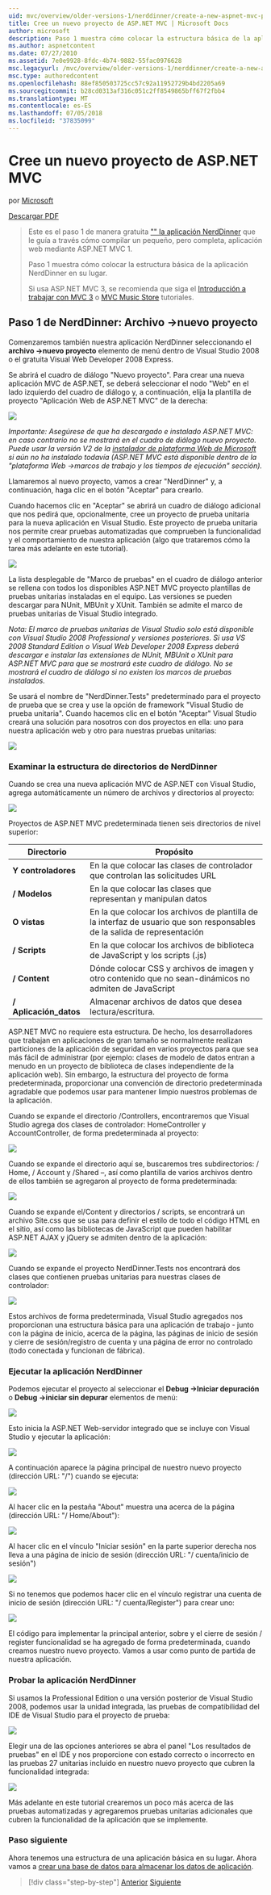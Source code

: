 ```yaml
---
uid: mvc/overview/older-versions-1/nerddinner/create-a-new-aspnet-mvc-project
title: Cree un nuevo proyecto de ASP.NET MVC | Microsoft Docs
author: microsoft
description: Paso 1 muestra cómo colocar la estructura básica de la aplicación NerdDinner en su lugar.
ms.author: aspnetcontent
ms.date: 07/27/2010
ms.assetid: 7e0e9928-8fdc-4b74-9882-55fac0976628
msc.legacyurl: /mvc/overview/older-versions-1/nerddinner/create-a-new-aspnet-mvc-project
msc.type: authoredcontent
ms.openlocfilehash: 88ef850503725cc57c92a11952729b4bd2205a69
ms.sourcegitcommit: b28cd0313af316c051c2ff8549865bff67f2fbb4
ms.translationtype: MT
ms.contentlocale: es-ES
ms.lasthandoff: 07/05/2018
ms.locfileid: "37835099"
---
```

<a name="create-a-new-aspnet-mvc-project"></a>Cree un nuevo proyecto de ASP.NET MVC
====================
por [Microsoft](https://github.com/microsoft)

[Descargar PDF](http://aspnetmvcbook.s3.amazonaws.com/aspnetmvc-nerdinner_v1.pdf)

> Este es el paso 1 de manera gratuita ["" la aplicación NerdDinner](introducing-the-nerddinner-tutorial.md) que le guía a través cómo compilar un pequeño, pero completa, aplicación web mediante ASP.NET MVC 1.
> 
> Paso 1 muestra cómo colocar la estructura básica de la aplicación NerdDinner en su lugar.
> 
> Si usa ASP.NET MVC 3, se recomienda que siga el [Introducción a trabajar con MVC 3](../../older-versions/getting-started-with-aspnet-mvc3/cs/intro-to-aspnet-mvc-3.md) o [MVC Music Store](../../older-versions/mvc-music-store/mvc-music-store-part-1.md) tutoriales.


## <a name="nerddinner-step-1-file-gtnew-project"></a>Paso 1 de NerdDinner: Archivo -&gt;nuevo proyecto

Comenzaremos también nuestra aplicación NerdDinner seleccionando el **archivo -&gt;nuevo proyecto** elemento de menú dentro de Visual Studio 2008 o el gratuita Visual Web Developer 2008 Express.

Se abrirá el cuadro de diálogo "Nuevo proyecto". Para crear una nueva aplicación MVC de ASP.NET, se deberá seleccionar el nodo "Web" en el lado izquierdo del cuadro de diálogo y, a continuación, elija la plantilla de proyecto "Aplicación Web de ASP.NET MVC" de la derecha:

![](create-a-new-aspnet-mvc-project/_static/image1.png)

*Importante: Asegúrese de que ha descargado e instalado ASP.NET MVC: en caso contrario no se mostrará en el cuadro de diálogo nuevo proyecto. Puede usar la versión V2 de la [instalador de plataforma Web de Microsoft](https://www.microsoft.com/web/downloads/platform.aspx) si aún no ha instalado todavía (ASP.NET MVC está disponible dentro de la "plataforma Web -&gt;marcos de trabajo y los tiempos de ejecución" sección).*

Llamaremos al nuevo proyecto, vamos a crear "NerdDinner" y, a continuación, haga clic en el botón "Aceptar" para crearlo.

Cuando hacemos clic en "Aceptar" se abrirá un cuadro de diálogo adicional que nos pedirá que, opcionalmente, cree un proyecto de prueba unitaria para la nueva aplicación en Visual Studio. Este proyecto de prueba unitaria nos permite crear pruebas automatizadas que comprueben la funcionalidad y el comportamiento de nuestra aplicación (algo que trataremos cómo la tarea más adelante en este tutorial).

![](create-a-new-aspnet-mvc-project/_static/image2.png)

La lista desplegable de "Marco de pruebas" en el cuadro de diálogo anterior se rellena con todos los disponibles ASP.NET MVC proyecto plantillas de pruebas unitarias instaladas en el equipo. Las versiones se pueden descargar para NUnit, MBUnit y XUnit. También se admite el marco de pruebas unitarias de Visual Studio integrado.

*Nota: El marco de pruebas unitarias de Visual Studio solo está disponible con Visual Studio 2008 Professional y versiones posteriores. Si usa VS 2008 Standard Edition o Visual Web Developer 2008 Express deberá descargar e instalar las extensiones de NUnit, MBUnit o XUnit para ASP.NET MVC para que se mostrará este cuadro de diálogo. No se mostrará el cuadro de diálogo si no existen los marcos de pruebas instalados.*

Se usará el nombre de "NerdDinner.Tests" predeterminado para el proyecto de prueba que se crea y use la opción de framework "Visual Studio de prueba unitaria". Cuando hacemos clic en el botón "Aceptar" Visual Studio creará una solución para nosotros con dos proyectos en ella: uno para nuestra aplicación web y otro para nuestras pruebas unitarias:

![](create-a-new-aspnet-mvc-project/_static/image3.png)

### <a name="examining-the-nerddinner-directory-structure"></a>Examinar la estructura de directorios de NerdDinner

Cuando se crea una nueva aplicación MVC de ASP.NET con Visual Studio, agrega automáticamente un número de archivos y directorios al proyecto:

![](create-a-new-aspnet-mvc-project/_static/image4.png)

Proyectos de ASP.NET MVC predeterminada tienen seis directorios de nivel superior:

| **Directorio** | **Propósito** |
| --- | --- |
| **Y controladores** | En la que colocar las clases de controlador que controlan las solicitudes URL |
| **/ Modelos** | En la que colocar las clases que representan y manipulan datos |
| **O vistas** | En la que colocar los archivos de plantilla de la interfaz de usuario que son responsables de la salida de representación |
| **/ Scripts** | En la que colocar los archivos de biblioteca de JavaScript y los scripts (.js) |
| **/ Content** | Dónde colocar CSS y archivos de imagen y otro contenido que no sean-dinámicos no admiten de JavaScript |
| **/ Aplicación\_datos** | Almacenar archivos de datos que desea lectura/escritura. |

ASP.NET MVC no requiere esta estructura. De hecho, los desarrolladores que trabajan en aplicaciones de gran tamaño se normalmente realizan particiones de la aplicación de seguridad en varios proyectos para que sea más fácil de administrar (por ejemplo: clases de modelo de datos entran a menudo en un proyecto de biblioteca de clases independiente de la aplicación web). Sin embargo, la estructura del proyecto de forma predeterminada, proporcionar una convención de directorio predeterminada agradable que podemos usar para mantener limpio nuestros problemas de la aplicación.

Cuando se expande el directorio /Controllers, encontraremos que Visual Studio agrega dos clases de controlador: HomeController y AccountController, de forma predeterminada al proyecto:

![](create-a-new-aspnet-mvc-project/_static/image5.png)

Cuando se expande el directorio aquí se, buscaremos tres subdirectorios: / Home, / Account y /Shared –, así como plantilla de varios archivos dentro de ellos también se agregaron al proyecto de forma predeterminada:

![](create-a-new-aspnet-mvc-project/_static/image6.png)

Cuando se expande el/Content y directorios / scripts, se encontrará un archivo Site.css que se usa para definir el estilo de todo el código HTML en el sitio, así como las bibliotecas de JavaScript que pueden habilitar ASP.NET AJAX y jQuery se admiten dentro de la aplicación:

![](create-a-new-aspnet-mvc-project/_static/image7.png)

Cuando se expande el proyecto NerdDinner.Tests nos encontrará dos clases que contienen pruebas unitarias para nuestras clases de controlador:

![](create-a-new-aspnet-mvc-project/_static/image8.png)

Estos archivos de forma predeterminada, Visual Studio agregados nos proporcionan una estructura básica para una aplicación de trabajo - junto con la página de inicio, acerca de la página, las páginas de inicio de sesión y cierre de sesión/registro de cuenta y una página de error no controlado (todo conectada y funcionan de fábrica).

### <a name="running-the-nerddinner-application"></a>Ejecutar la aplicación NerdDinner

Podemos ejecutar el proyecto al seleccionar el **Debug -&gt;Iniciar depuración** o **Debug -&gt;iniciar sin depurar** elementos de menú:

![](create-a-new-aspnet-mvc-project/_static/image9.png)

Esto inicia la ASP.NET Web-servidor integrado que se incluye con Visual Studio y ejecutar la aplicación:

![](create-a-new-aspnet-mvc-project/_static/image10.png)

A continuación aparece la página principal de nuestro nuevo proyecto (dirección URL: "/") cuando se ejecuta:

![](create-a-new-aspnet-mvc-project/_static/image11.png)

Al hacer clic en la pestaña "About" muestra una acerca de la página (dirección URL: "/ Home/About"):

![](create-a-new-aspnet-mvc-project/_static/image12.png)

Al hacer clic en el vínculo "Iniciar sesión" en la parte superior derecha nos lleva a una página de inicio de sesión (dirección URL: "/ cuenta/inicio de sesión")

![](create-a-new-aspnet-mvc-project/_static/image13.png)

Si no tenemos que podemos hacer clic en el vínculo registrar una cuenta de inicio de sesión (dirección URL: "/ cuenta/Register") para crear uno:

![](create-a-new-aspnet-mvc-project/_static/image14.png)

El código para implementar la principal anterior, sobre y el cierre de sesión / register funcionalidad se ha agregado de forma predeterminada, cuando creamos nuestro nuevo proyecto. Vamos a usar como punto de partida de nuestra aplicación.

### <a name="testing-the-nerddinner-application"></a>Probar la aplicación NerdDinner

Si usamos la Professional Edition o una versión posterior de Visual Studio 2008, podemos usar la unidad integrada, las pruebas de compatibilidad del IDE de Visual Studio para el proyecto de prueba:

![](create-a-new-aspnet-mvc-project/_static/image15.png)

Elegir una de las opciones anteriores se abra el panel "Los resultados de pruebas" en el IDE y nos proporcione con estado correcto o incorrecto en las pruebas 27 unitarias incluido en nuestro nuevo proyecto que cubren la funcionalidad integrada:

![](create-a-new-aspnet-mvc-project/_static/image16.png)

Más adelante en este tutorial crearemos un poco más acerca de las pruebas automatizadas y agregaremos pruebas unitarias adicionales que cubren la funcionalidad de la aplicación que se implemente.

### <a name="next-step"></a>Paso siguiente

Ahora tenemos una estructura de una aplicación básica en su lugar. Ahora vamos a [crear una base de datos para almacenar los datos de aplicación](create-a-database.md).

> [!div class="step-by-step"]
> [Anterior](introducing-the-nerddinner-tutorial.md)
> [Siguiente](create-a-database.md)
